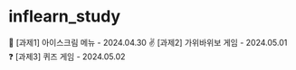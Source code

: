 # inflearn_study

🍦 [과제1] 아이스크림 메뉴 - 2024.04.30
✌ [과제2] 가위바위보 게임 - 2024.05.01
❓ [과제3] 퀴즈 게임 - 2024.05.02

